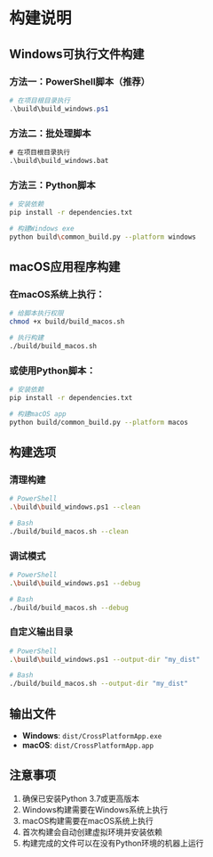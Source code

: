 # 构建说明

## Windows可执行文件构建

### 方法一：PowerShell脚本（推荐）
```powershell
# 在项目根目录执行
.\build\build_windows.ps1
```

### 方法二：批处理脚本
```cmd
# 在项目根目录执行
.\build\build_windows.bat
```

### 方法三：Python脚本
```bash
# 安装依赖
pip install -r dependencies.txt

# 构建Windows exe
python build\common_build.py --platform windows
```

## macOS应用程序构建

### 在macOS系统上执行：
```bash
# 给脚本执行权限
chmod +x build/build_macos.sh

# 执行构建
./build/build_macos.sh
```

### 或使用Python脚本：
```bash
# 安装依赖
pip install -r dependencies.txt

# 构建macOS app
python build/common_build.py --platform macos
```

## 构建选项

### 清理构建
```bash
# PowerShell
.\build\build_windows.ps1 --clean

# Bash
./build/build_macos.sh --clean
```

### 调试模式
```bash
# PowerShell
.\build\build_windows.ps1 --debug

# Bash
./build/build_macos.sh --debug
```

### 自定义输出目录
```bash
# PowerShell
.\build\build_windows.ps1 --output-dir "my_dist"

# Bash
./build/build_macos.sh --output-dir "my_dist"
```

## 输出文件

- **Windows**: `dist/CrossPlatformApp.exe`
- **macOS**: `dist/CrossPlatformApp.app`

## 注意事项

1. 确保已安装Python 3.7或更高版本
2. Windows构建需要在Windows系统上执行
3. macOS构建需要在macOS系统上执行
4. 首次构建会自动创建虚拟环境并安装依赖
5. 构建完成的文件可以在没有Python环境的机器上运行